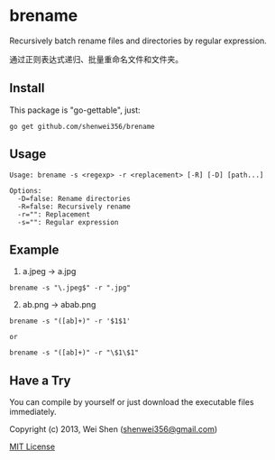 brename
===============

Recursively batch rename files and directories by regular expression.

通过正则表达式递归、批量重命名文件和文件夹。

Install
-------
This package is "go-gettable", just:

    go get github.com/shenwei356/brename

Usage
-----
    
    Usage: brename -s <regexp> -r <replacement> [-R] [-D] [path...]

    Options:
      -D=false: Rename directories
      -R=false: Recursively rename
      -r="": Replacement
      -s="": Regular expression


Example
-------
    
  1. a.jpeg -> a.jpg

    brename -s "\.jpeg$" -r ".jpg"

  2. ab.png -> abab.png

    brename -s "([ab]+)" -r '$1$1'

    or

    brename -s "([ab]+)" -r "\$1\$1"

Have a Try
----------
You can compile by yourself or just download the executable files immediately.

    
Copyright (c) 2013, Wei Shen (shenwei356@gmail.com)

[MIT License](https://github.com/shenwei356/brename/blob/master/LICENSE)
